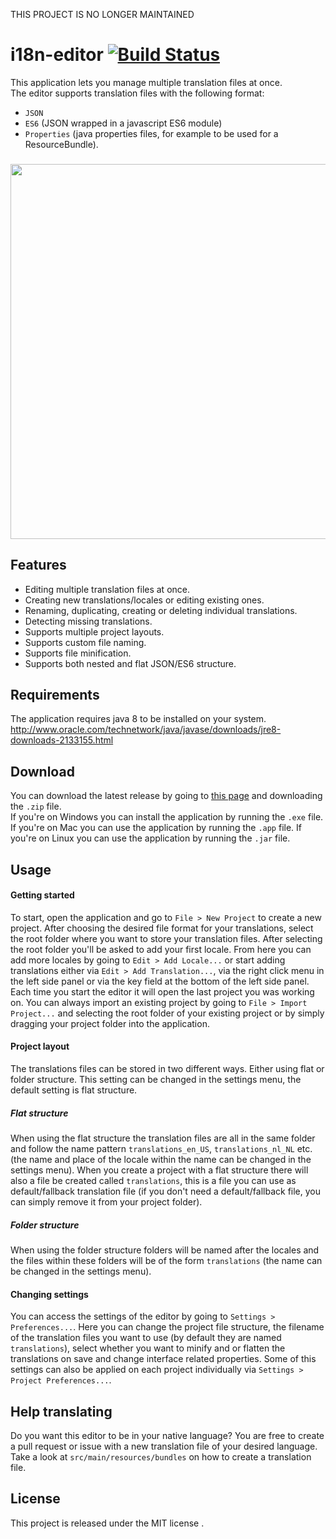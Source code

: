 THIS PROJECT IS NO LONGER MAINTAINED

# i18n-editor [![Build Status](https://travis-ci.org/jcbvm/i18n-editor.svg?branch=master)](https://travis-ci.org/jcbvm/i18n-editor)

This application lets you manage multiple translation files at once.<br>
The editor supports translation files with the following format:
- `JSON`
- `ES6` (JSON wrapped in a javascript ES6 module)
- `Properties` (java properties files, for example to be used for a ResourceBundle).

###

<img src="https://raw.github.com/jcbvm/i18n-editor/master/screenshot-2.jpg?1" width="600">

## Features

- Editing multiple translation files at once.
- Creating new translations/locales or editing existing ones.
- Renaming, duplicating, creating or deleting individual translations.
- Detecting missing translations.
- Supports multiple project layouts.
- Supports custom file naming.
- Supports file minification.
- Supports both nested and flat JSON/ES6 structure.

## Requirements

The application requires java 8 to be installed on your system.<br>
http://www.oracle.com/technetwork/java/javase/downloads/jre8-downloads-2133155.html

## Download

You can download the latest release by going to [this page](https://github.com/jcbvm/i18n-editor/releases/latest) and downloading the `.zip` file.<br> If you're on Windows you can install the application by running the `.exe` file. If you're on Mac you can use the application by running the `.app` file. If you're on Linux you can use the application by running the `.jar` file.

## Usage

#### Getting started
To start, open the application and go to `File > New Project` to create a new project. After choosing the desired file format for your translations, select the root folder where you want to store your translation files. After selecting the root folder you'll be asked to add your first locale. From here you can add more locales by going to `Edit > Add Locale...` or start adding translations either via `Edit > Add Translation...`, via the right click menu in the left side panel or via the key field at the bottom of the left side panel. Each time you start the editor it will open the last project you was working on. You can always import an existing project by going to `File > Import Project...` and selecting the root folder of your existing project or by simply dragging your project folder into the application.

#### Project layout
The translations files can be stored in two different ways. Either using flat or folder structure.
This setting can be changed in the settings menu, the default setting is flat structure.

##### Flat structure
When using the flat structure the translation files are all in the same folder and follow the name pattern `translations_en_US`, `translations_nl_NL` etc. (the name and place of the locale within the name can be changed in the settings menu). When  you create a project with a flat structure there will also a file be created called `translations`, this is a file you can use as default/fallback translation file (if you don't need a default/fallback file, you can simply remove it from your project folder).

##### Folder structure
When using the folder structure folders will be named after the locales and the files within these folders will be of the form `translations` (the name can be changed in the settings menu).

#### Changing settings
You can access the settings of the editor by going to `Settings > Preferences...`. Here you can change the project file structure, the filename of the translation files you want to use (by default they are named `translations`), select whether you want to minify and or flatten the translations on save and change interface related properties. Some of this settings can also be applied on each project individually via `Settings > Project Preferences...`.

## Help translating

Do you want this editor to be in your native language? You are free to create a pull request or issue with a new translation file of your desired language. Take a look at `src/main/resources/bundles` on how to create a translation file.

## License

This project is released under the MIT license .
